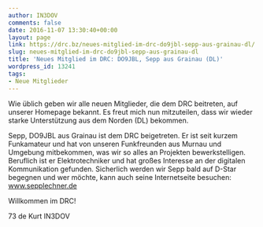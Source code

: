 ```yaml
---
author: IN3DOV
comments: false
date: 2016-11-07 13:30:40+00:00
layout: page
link: https://drc.bz/neues-mitglied-im-drc-do9jbl-sepp-aus-grainau-dl/
slug: neues-mitglied-im-drc-do9jbl-sepp-aus-grainau-dl
title: 'Neues Mitglied im DRC: DO9JBL, Sepp aus Grainau (DL)'
wordpress_id: 13241
tags:
- Neue Mitglieder
---
```


Wie üblich geben wir alle neuen Mitglieder, die dem DRC beitreten, auf unserer Homepage bekannt. Es freut mich nun mitzuteilen, dass wir wieder starke Unterstützung aus dem Norden (DL) bekommen.

Sepp, DO9JBL aus Grainau ist dem DRC beigetreten. Er ist seit kurzem Funkamateur und hat von unseren Funkfreunden aus Murnau und Umgebung mitbekommen, was wir so alles an Projekten bewerkstelligen. Beruflich ist er Elektrotechniker und hat großes Interesse an der digitalen Kommunikation gefunden. Sicherlich werden wir Sepp bald auf D-Star begegnen und wer möchte, kann auch seine Internetseite besuchen: www.sepplechner.de

Willkommen im DRC!

73 de Kurt IN3DOV
